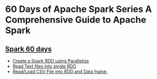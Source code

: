 # 60 Days of Apache Spark Series A Comprehensive Guide to Apache Spark 

## [Spark 60 days](./Spark60Days/)
 - [Create a Spark RDD using Parallelize](./Spark60Days/RDD_using_parallelize.ipynb)
 - [Read Text files into single RDD](./Spark60Days/ReadTextfile.ipynb)
 - [Read/Load CSV File into RDD and Data frame.](./Spark60Days/RddDataFrame.ipynb)
